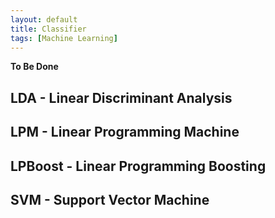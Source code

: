 ```yaml
---
layout: default
title: Classifier
tags: [Machine Learning]
---
```


**To Be Done**

## LDA - Linear Discriminant Analysis

## LPM - Linear Programming Machine

## LPBoost - Linear Programming Boosting

## SVM - Support Vector Machine

